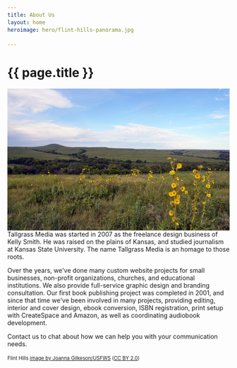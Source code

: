 ```yaml
---
title: About Us
layout: home
heroimage: hero/flint-hills-panorama.jpg

---
```

# {{ page.title }}

<img src="/images/hero/19130964193_861c93670e_z.jpg" alt="Flint Hills landscape" class="img-responsive" style="float:right;margin-left:1em;" />Tallgrass Media was started in 2007 as the freelance design business of Kelly Smith. He was raised on the plains of Kansas, and studied journalism at Kansas State University. The name Tallgrass Media is an homage to those roots.

Over the years, we've done many custom website projects for small businesses, non-profit organizations, churches, and educational institutions. We also provide full-service graphic design and branding consultation. Our first book publishing project was completed in 2001, and since that time we've been involved in many projects, providing editing, interior and cover design, ebook conversion, ISBN registration, print setup with CreateSpace and Amazon, as well as coordinating audiobook development.

Contact us to chat about how we can help you with your communication needs.

<span style="font-size:80%;">Flint Hills <a href="https://www.flickr.com/photos/usfwsmidwest/19130964193" target="_blank">image by Joanna Gilkeson/USFWS</a> (<a href="https://creativecommons.org/licenses/by/2.0/">CC BY 2.0</a>)</span>